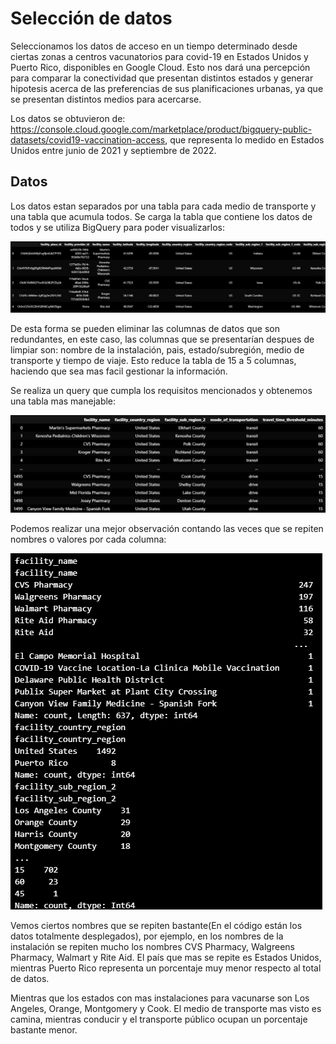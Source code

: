 # Selección de datos
Seleccionamos los datos de acceso en un tiempo determinado desde ciertas zonas a centros vacunatorios para covid-19 en Estados Unidos y Puerto Rico, disponibles en Google Cloud. Esto nos dará una percepción para comparar la conectividad que presentan distintos estados y generar hipotesis acerca de las preferencias de sus planificaciones urbanas, ya que se presentan distintos medios para acercarse.

Los datos se obtuvieron de: https://console.cloud.google.com/marketplace/product/bigquery-public-datasets/covid19-vaccination-access, que representa lo medido en Estados Unidos entre junio de 2021 y septiembre de 2022.


## Datos
Los datos estan separados por una tabla para cada medio de transporte y una tabla que acumula todos. Se carga la tabla que contiene los datos de todos y se utiliza BigQuery para poder visualizarlos:

![Datos brutos](https://github.com/VicenteLizana/Solemne1/blob/master/Imagenes/Datos%20brutos.png)

De esta forma se pueden eliminar las columnas de datos que son redundantes, en este caso, las columnas que se presentarían despues de limpiar son: nombre de la instalación, pais, estado/subregión, medio de transporte y tiempo de viaje.
Esto reduce la tabla de 15 a 5 columnas, haciendo que sea mas facil gestionar la información.

Se realiza un query que cumpla los requisitos mencionados y obtenemos una tabla mas manejable:

![Datos limpios](https://github.com/VicenteLizana/Solemne1/blob/master/Imagenes/Datos%20limpios.png)

Podemos realizar una mejor observación contando las veces que se repiten nombres o valores por cada columna:

![Conteo de datos](https://github.com/VicenteLizana/Solemne1/blob/master/Imagenes/Conteo%20de%20datos.png)

Vemos ciertos nombres que se repiten bastante(En el código están los datos totalmente desplegados), por ejemplo, en los nombres de la instalación se repiten mucho los nombres CVS Pharmacy, Walgreens Pharmacy, Walmart y Rite Aid. El país que mas se repite es Estados Unidos, mientras Puerto Rico representa un porcentaje muy menor respecto al total de datos.

Mientras que los estados con mas instalaciones para vacunarse son Los Angeles, Orange, Montgomery y Cook. El medio de transporte mas visto es camina, mientras conducir y el transporte público ocupan un porcentaje bastante menor.
